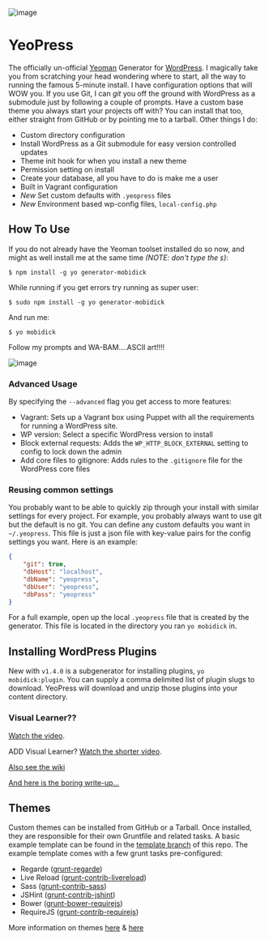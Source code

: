 ![image](http://wesleytodd.com/media/pages/index/yeopress.jpg)

# YeoPress

The officially un-official [Yeoman](https://github.com/yeoman/yeoman) Generator for [WordPress](http://wordpress.org/).  I magically take you from scratching your head wondering where to start, all the way to running the famous 5-minute install.  I have configuration options that will WOW you.  If you use Git, I can *git* you off the ground with WordPress as a submodule just by following a couple of prompts.  Have a custom base theme you always start your projects off with?  You can install that too, either straight from GitHub or by pointing me to a tarball.  Other things I do:

- Custom directory configuration
- Install WordPress as a Git submodule for easy version controlled updates
- Theme init hook for when you install a new theme
- Permission setting on install
- Create your database, all you have to do is make me a user
- Built in Vagrant configuration
- *New* Set custom defaults with `.yeopress` files
- *New* Environment based wp-config files, `local-config.php`

## How To Use

If you do not already have the Yeoman toolset installed do so now, and might as well install me at the same time *(NOTE: don't type the `$`)*:

	$ npm install -g yo generator-mobidick

While running if you get errors try running as super user:

	$ sudo npm install -g yo generator-mobidick

And run me:

	$ yo mobidick

Follow my prompts and WA-BAM....ASCII art!!!!

![image](http://wesleytodd.com/media/posts/yeopress-a-yeoman-generator-for-wordpress/yeopress-ascii-art.png)

### Advanced Usage

By specifying the `--advanced` flag you get access to more features:

- Vagrant: Sets up a Vagrant box using Puppet with all the requirements for running a WordPress site.
- WP version: Select a specific WordPress version to install
- Block external requests: Adds the `WP_HTTP_BLOCK_EXTERNAL` setting to config to lock down the admin
- Add core files to gitignore: Adds rules to the `.gitignore` file for the WordPress core files

### Reusing common settings

You probably want to be able to quickly zip through your install with similar settings for every project.  For example, you probably always want to use git but the default is no git.  You can define any custom defaults you want in `~/.yeopress`.  This file is just a json file with key-value pairs for the config settings you want.  Here is an example:

```json
{
	"git": true,
	"dbHost": "localhost",
	"dbName": "yeopress",
	"dbUser": "yeopress",
	"dbPass": "yeopress"
}
```

For a full example, open up the local `.yeopress` file that is created by the generator.  This file is located in the directory you ran `yo mobidick` in.

## Installing WordPress Plugins

New with `v1.4.0` is a subgenerator for installing plugins, `yo mobidick:plugin`.  You can supply a comma delimited list of plugin slugs to download.  YeoPress will download and unzip those plugins into your content directory.

### Visual Learner??

[Watch the video](http://www.youtube.com/watch?v=Em-NMCgNhhY).

ADD Visual Learner?  [Watch the shorter video](http://www.youtube.com/watch?v=WSG0P5VpSUk).

[Also see the wiki](https://github.com/wesleytodd/YeoPress/wiki)

[And here is the boring write-up...](http://wesleytodd.com/2013/5/yeopress-a-yeoman-generator-for-wordpress.html)

## Themes

Custom themes can be installed from GitHub or a Tarball.  Once installed, they are responsible for their own Gruntfile and related tasks.  A basic example template can be found in the [template branch](https://github.com/wesleytodd/YeoPress/tree/template) of this repo.  The example template comes with a few grunt tasks pre-configured:

- Regarde ([grunt-regarde](https://npmjs.org/package/grunt-regarde))
- Live Reload ([grunt-contrib-livereload](https://npmjs.org/package/grunt-contrib-livereload))
- Sass ([grunt-contrib-sass](https://npmjs.org/package/grunt-contrib-sass))
- JSHint ([grunt-contrib-jshint](https://npmjs.org/package/grunt-contrib-jshint))
- Bower ([grunt-bower-requirejs](https://npmjs.org/package/grunt-bower-requirejs))
- RequireJS ([grunt-contrib-requirejs](https://npmjs.org/package/grunt-contrib-requirejs))

More information on themes [here](https://github.com/wesleytodd/YeoPress/wiki/Themes) & [here](http://wesleytodd.com/2013/5/yeopress-themes.html)

